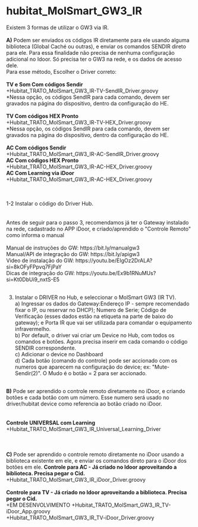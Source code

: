 # hubitat_MolSmart_GW3_IR

Existem 3 formas de utilizar o GW3 via IR. <br><br>
<strong>A)</strong> Podem ser enviados os códigos IR diretamente para ele usando alguma biblioteca (Global Caché ou outras), e enviar os comandos SENDIR direto para ele.
Para essa finalidade não precisa de nenhuma configuração adicional no Idoor. Só precisa ter o GW3 na rede, e os dados de acesso dele.<br>
Para esse método, Escolher o Driver correto: <br><br>
<strong>TV e Som Com códigos Sendir</strong><br>
  +Hubitat_TRATO_MolSmart_GW3_IR-TV-SendIR_Driver.groovy<br>
  *Nessa opção, os códigos SendIR para cada comando, devem ser gravados na página do dispositivo, dentro da configuração do HE. <br><br></li>
<strong>TV Com códigos HEX Pronto</strong><br>
  +Hubitat_TRATO_MolSmart_GW3_IR-TV-HEX_Driver.groovy<br>
  *Nessa opção, os códigos SendIR para cada comando, devem ser gravados na página do dispositivo, dentro da configuração do HE. <br><br>
<strong>AC Com códigos Sendir</strong><br>
  +Hubitat_TRATO_MolSmart_GW3_IR-AC-SendIR_Driver.groovy<br>
<strong>AC Com códigos HEX Pronto</strong><br>
  +Hubitat_TRATO_MolSmart_GW3_IR-AC-HEX_Driver.groovy<br>
<strong>AC Com Learning via iDoor</strong><br>
  +Hubitat_TRATO_MolSmart_GW3_IR-AC-HEX_Driver.groovy<br><br>  


<br>
1-2 Instalar o código do Driver Hub. <br><br>
<br>
Antes de seguir para o passo 3, recomendamos já ter o Gateway instalado na rede, cadastrado no APP iDoor, e criado/aprendido o "Controle Remoto" como informa o manual
<br><br>
Manual de instruções do GW: https://bit.ly/manualgw3 <br>
Manual/API de integração do GW: https://bit.ly/apigw3 <br>
Video de instalação do GW: https://youtu.be/EIgOz2DrALA?si=8kOFyFPpvq7FjPaY <br>
Dicas de integração do GW: https://youtu.be/Ex9b1RNuMUs?si=Kt0DbUi9_nxtS-E5<br>
<br>

3. Instalar o DRIVER no Hub, e seleccionar o MolSmart GW3 (IR TV).<br>
  a) Ingressar os dados do Gateway:Endereço IP - sempre recomendado fixar o IP, ou reservar no DHCP); Numero de Serie; Código de Verificação (esses dados estão na etiqueta na parte de baixo do gateway); e Porta IR que vai ser utilizada para comandar o equipamento infravermelho. <br>
  b) Por default, o driver vai criar um Device no Hub, com todos os comandos e botões. Agora precisa inserir em cada comando o código SENDIR correspondente.<br>
  c) Adicionar o device no Dashboard<br>
  d) Cada botão (comando do controle) pode ser accionado com os numeros que aparecem na configuração do device; ex: "Mute-Sendir(2)". O Mudo é o botão = 2 para ser accionado.<br><br>

<strong>B)</strong> Pode ser aprendido o controle remoto diretamente no iDoor, e criando botões e cada botão com um número. Esse numero será usado no driver/hubitat device como referencia ao botão criado no iDoor. <br>
<br><br>
<strong>Controle UNIVERSAL com Learning</strong><br>
  +Hubitat_TRATO_MolSmart_GW3_IR_Universal_Learning_Driver<br>
 <br>  <br>
  <br>
<strong>C)</strong> Pode ser aprendido o controle remoto diretamente no iDoor usando a biblioteca existente em ele, e enviar os comandos direto para o iDoor dos botões em ele. 
<strong>Controle para AC - Já criado no Idoor aproveitando a biblioteca. Precisa pegar o Cid. </strong><br>
  +Hubitat_TRATO_MolSmart_GW3_IR_iDoor_Driver.groovy<br><br>
<strong>Controle para TV - Já criado no Idoor aproveitando a biblioteca. Precisa pegar o Cid. </strong><br>
  +EM DESENVOLVIMENTO
  +Hubitat_TRATO_MolSmart_GW3_IR_TV-iDoor_App.groovy<br>
  +Hubitat_TRATO_MolSmart_GW3_IR_TV-iDoor_Driver.groovy<br><br>  

